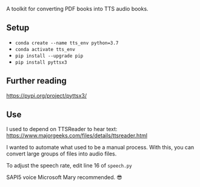 A toolkit for converting PDF books into TTS audio books. 

## Setup
* `conda create --name tts_env python=3.7`
* `conda activate tts_env`
* `pip install --upgrade pip`
* `pip install pyttsx3`

## Further reading

https://pypi.org/project/pyttsx3/

## Use

I used to depend on TTSReader to hear text: https://www.majorgeeks.com/files/details/ttsreader.html

I wanted to automate what used to be a manual process. With this, you can convert large groups of files into audio files.

To adjust the speech rate, edit line 16 of ``speech.py``

SAPI5 voice Microsoft Mary recommended. 😎

